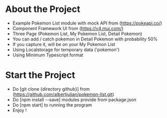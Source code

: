 # About the Project

- Example Pokemon List module with mock API from (https://pokeapi.co/)
- Component Framework UI from (https://v4.mui.com/)
- Three Page (Pokemon List, My Pokemon List, Detail Pokemon)
- You can add / catch pokemon in Detail Pokemon with probability 50%
- If you capture it, will be on your My Pokemon List
- Using Localstorage for temporary data ('pokemon')
- Using Minimum Typescript format

# Start the Project
- Do [git clone {directory github}] from (https://github.com/albertjulian/pokemon-list.git)
- Do [npm install --save] modules provide from package.json
- Do [npm start] to running the program
- Enjoy !
